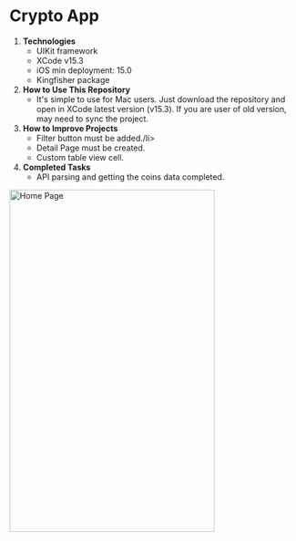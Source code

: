 <h1>Crypto App</h1>

<ol>
  <li><strong>Technologies</strong>
    <ul>
      <li> UIKit framework</li>
      <li> XCode v15.3 </li>
      <li> iOS min deployment: 15.0</li>
      <li> Kingfisher package</li>
    </ul>
  </li>

  <li><strong>How to Use This Repository</strong>
    <ul>
      <li> It's simple to use for Mac users. Just download the repository and open in XCode latest version (v15.3). If you are user of old version, may need to sync the project.</li>
    </ul>
  </li>

  <li><strong>How to Improve Projects</strong>
    <ul>
      <li> Filter button must be added./li>
      <li> Detail Page must be created.</li>
      <li> Custom table view cell.</li>
    </ul>
  </li>

  <li><strong>Completed Tasks</strong>
    <ul>
      <li> API parsing and getting the coins data completed. </li>
    </ul>
  </li>
</ol>

<a href="https://github.com/zey-altin/HW2-CryptoApp/assets/79727054/b5dd8e3f-944a-4213-9efb-e493d5197478"><img src="https://github.com/zey-altin/HW2-CryptoApp/assets/79727054/b5dd8e3f-944a-4213-9efb-e493d5197478" align="left" height="600" width="360" title="Home Page"></a>

